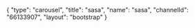 {
    "type": "carousel",
    "title": "sasa",
    "name": "sasa",
    "channelId": "66133907",
    "layout": "bootstrap"
}